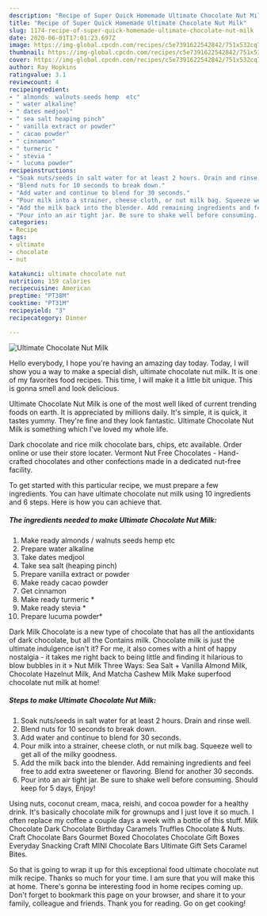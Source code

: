 ```yaml
---
description: "Recipe of Super Quick Homemade Ultimate Chocolate Nut Milk"
title: "Recipe of Super Quick Homemade Ultimate Chocolate Nut Milk"
slug: 1174-recipe-of-super-quick-homemade-ultimate-chocolate-nut-milk
date: 2020-06-01T17:01:23.697Z
image: https://img-global.cpcdn.com/recipes/c5e7391622542842/751x532cq70/ultimate-chocolate-nut-milk-recipe-main-photo.jpg
thumbnail: https://img-global.cpcdn.com/recipes/c5e7391622542842/751x532cq70/ultimate-chocolate-nut-milk-recipe-main-photo.jpg
cover: https://img-global.cpcdn.com/recipes/c5e7391622542842/751x532cq70/ultimate-chocolate-nut-milk-recipe-main-photo.jpg
author: Ray Hopkins
ratingvalue: 3.1
reviewcount: 4
recipeingredient:
- " almonds  walnuts seeds hemp  etc"
- " water alkaline"
- " dates medjool"
- " sea salt heaping pinch"
- " vanilla extract or powder"
- " cacao powder"
- " cinnamon"
- " turmeric "
- " stevia "
- " lucuma powder"
recipeinstructions:
- "Soak nuts/seeds in salt water for at least 2 hours. Drain and rinse well."
- "Blend nuts for 10 seconds to break down."
- "Add water and continue to blend for 30 seconds."
- "Pour milk into a strainer, cheese cloth, or nut milk bag. Squeeze well to get all of the milky goodness."
- "Add the milk back into the blender. Add remaining ingredients and feel free to add extra sweetener or flavoring. Blend for another 30 seconds."
- "Pour into an air tight jar. Be sure to shake well before consuming. Should keep for 5 days, Enjoy!"
categories:
- Recipe
tags:
- ultimate
- chocolate
- nut

katakunci: ultimate chocolate nut 
nutrition: 159 calories
recipecuisine: American
preptime: "PT38M"
cooktime: "PT31M"
recipeyield: "3"
recipecategory: Dinner

---
```



![Ultimate Chocolate Nut Milk](https://img-global.cpcdn.com/recipes/c5e7391622542842/751x532cq70/ultimate-chocolate-nut-milk-recipe-main-photo.jpg)

Hello everybody, I hope you're having an amazing day today. Today, I will show you a way to make a special dish, ultimate chocolate nut milk. It is one of my favorites food recipes. This time, I will make it a little bit unique. This is gonna smell and look delicious.

Ultimate Chocolate Nut Milk is one of the most well liked of current trending foods on earth. It is appreciated by millions daily. It's simple, it is quick, it tastes yummy. They're fine and they look fantastic. Ultimate Chocolate Nut Milk is something which I've loved my whole life.

Dark chocolate and rice milk chocolate bars, chips, etc available. Order online or use their store locater. Vermont Nut Free Chocolates - Hand-crafted chocolates and other confections made in a dedicated nut-free facility.


To get started with this particular recipe, we must prepare a few ingredients. You can have ultimate chocolate nut milk using 10 ingredients and 6 steps. Here is how you can achieve that.

<!--inarticleads1-->

##### The ingredients needed to make Ultimate Chocolate Nut Milk:

1. Make ready  almonds / walnuts seeds hemp  etc
1. Prepare  water alkaline
1. Take  dates medjool
1. Take  sea salt (heaping pinch)
1. Prepare  vanilla extract or powder
1. Make ready  cacao powder
1. Get  cinnamon
1. Make ready  turmeric *
1. Make ready  stevia *
1. Prepare  lucuma powder*


Dark Milk Chocolate is a new type of chocolate that has all the antioxidants of dark chocolate, but all the Contains milk. Chocolate milk is just the ultimate indulgence isn&#39;t it? For me, it also comes with a hint of happy nostalgia - it takes me right back to being little and finding it hilarious to blow bubbles in it » Nut Milk Three Ways: Sea Salt + Vanilla Almond Milk, Chocolate Hazelnut Milk, And Matcha Cashew Milk Make superfood chocolate nut milk at home! 

<!--inarticleads2-->

##### Steps to make Ultimate Chocolate Nut Milk:

1. Soak nuts/seeds in salt water for at least 2 hours. Drain and rinse well.
1. Blend nuts for 10 seconds to break down.
1. Add water and continue to blend for 30 seconds.
1. Pour milk into a strainer, cheese cloth, or nut milk bag. Squeeze well to get all of the milky goodness.
1. Add the milk back into the blender. Add remaining ingredients and feel free to add extra sweetener or flavoring. Blend for another 30 seconds.
1. Pour into an air tight jar. Be sure to shake well before consuming. Should keep for 5 days, Enjoy!


Using nuts, coconut cream, maca, reishi, and cocoa powder for a healthy drink. It&#39;s basically chocolate milk for grownups and I just love it so much. I often replace my coffee a couple days a week with a bottle of this stuff. Milk Chocolate Dark Chocolate Birthday Caramels Truffles Chocolate &amp; Nuts. Craft Chocolate Bars Gourmet Boxed Chocolates Chocolate Gift Boxes Everyday Snacking Craft MINI Chocolate Bars Ultimate Gift Sets Caramel Bites. 

So that is going to wrap it up for this exceptional food ultimate chocolate nut milk recipe. Thanks so much for your time. I am sure that you will make this at home. There's gonna be interesting food in home recipes coming up. Don't forget to bookmark this page on your browser, and share it to your family, colleague and friends. Thank you for reading. Go on get cooking!
